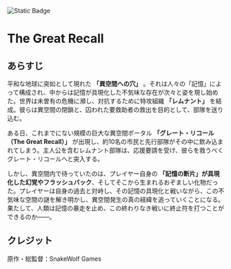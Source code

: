 ![Static Badge](https://img.shields.io/badge/Shattered_Echoes-Developed-A9A9A9)
# The Great Recall
## あらすじ
平和な地球に突如として現れた **「異空間への穴」** 。それは人々の「記憶」によって構成され、中からは記憶が具現化した不気味な存在が次々と姿を現し始めた。世界は未曽有の危機に瀕し、対抗するために特攻組織 **「レムナント」** を結成。彼らは異空間の閉鎖と、囚われた要救助者の救出を目的として、部隊を送り込む。

ある日、これまでにない規模の巨大な異空間ポータル **「グレート・リコール（The Great Recall）」** が出現し、約10名の市民と先行部隊がその中に飲み込まれてしまう。主人公を含むレムナント部隊は、応援要請を受け、彼らを救うべくグレート・リコールへと突入する。

しかし、異空間内で待っていたのは、プレイヤー自身の **「記憶の断片」が具現化した幻覚やフラッシュバック**、そしてそこから生まれるおぞましい化物だった。プレイヤーは自身の過去と対峙し、その記憶の具現化と戦いながら、この不気味な空間の謎を解き明かし、異空間発生の真の経緯を追っていくことになる。果たして、人類は記憶の暴走を止め、この終わりなき戦いに終止符を打つことができるのか——。
## クレジット
原作・総監督：SnakeWolf Games
